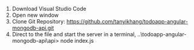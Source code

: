 1) Download Visual Studio Code
2) Open new window
3) Clone Git Repository: https://github.com/tanyikhang/todoapp-angular-mongodb-api.git
4) Direct to the file and start the server in a terminal, ..\todoapp-angular-mongodb-api\api> node index.js
